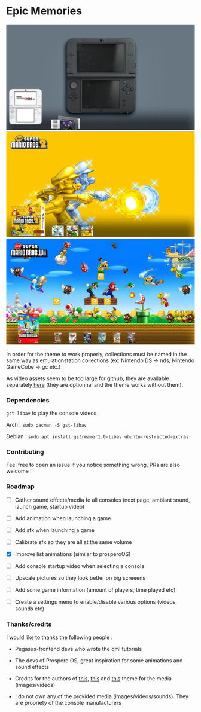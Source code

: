 # Epic Memories

![epic-memories Pegasus theme](.meta/screenshots/1.jpg)
![epic-memories Pegasus theme](.meta/screenshots/2.jpg)
![epic-memories Pegasus theme](.meta/screenshots/3.jpg)


In order for the theme to work properly, collections must be named in the same way as emulationstation collections (ex: Nintendo DS -> nds, Nintendo GameCube -> gc etc.)

As video assets seem to be too large for github, they are available separately [here](https://mega.nz/folder/VW5HzagD#mMOkLeamV6S0UqXFPmxtcQ) (they are optionnal and the theme works without them).

### Dependencies


`gst-libav` to play the console videos

Arch : `sudo pacman -S gst-libav`

Debian : `sudo apt install gstreamer1.0-libav ubuntu-restricted-extras`

### Contributing

Feel free to open an issue if you notice something wrong, PRs are also welcome !

### Roadmap

- [ ] Gather sound effects/media fo all consoles (next page, ambiant sound, launch game, startup video)

- [ ] Add animation when launching a game

- [ ] Add sfx when launching a game

- [ ] Calibrate sfx so they are all at the same volume

- [x] Improve list animations (similar to prosperoOS)

- [ ] Add console startup video when selecting a console

- [ ] Upscale pictures so they look better on big screeens

- [ ] Add some game information (amount of players, time played etc)

- [ ] Create a settings menu to enable/disable various options (videos, sounds etc)

### Thanks/credits

I would like to thanks the following people :

- Pegasus-frontend devs who wrote the qml tutorials

- The devs of Prospero OS, great inspiration for some animations and sound effects

- Credits for the authors of [this](https://github.com/CkauNui/ckau-book), [this](https://github.com/fabricecaruso/es-theme-carbon) and [this](https://github.com/dragoonDorise/RP-epic-noir) theme for the media (images/videos)

- I do not own any of the provided media (images/videos/sounds). They are propriety of the console manufacturers

